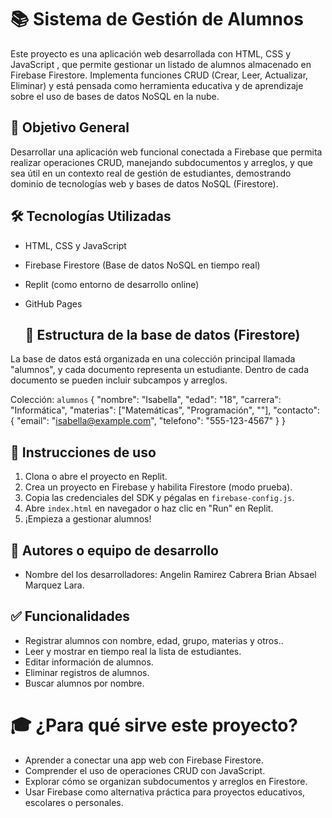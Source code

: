# 📚 Sistema de Gestión de Alumnos

Este proyecto es una aplicación web desarrollada con HTML, CSS y JavaScript , que permite gestionar un listado de alumnos almacenado en Firebase Firestore. Implementa funciones CRUD (Crear, Leer, Actualizar, Eliminar) y está pensada como herramienta educativa y de aprendizaje sobre el uso de bases de datos NoSQL en la nube.


## 🎯 Objetivo General

Desarrollar una aplicación web funcional conectada a Firebase que permita realizar operaciones CRUD, manejando subdocumentos y arreglos, y que sea útil en un contexto real de gestión de estudiantes, demostrando dominio de tecnologías web y bases de datos NoSQL (Firestore).


## 🛠 Tecnologías Utilizadas

- HTML, CSS y JavaScript 
- Firebase Firestore  (Base de datos NoSQL en tiempo real)
- Replit (como entorno de desarrollo online)
- GitHub Pages 


  ## 🧱 Estructura de la base de datos (Firestore)

La base de datos está organizada en una colección principal llamada "alumnos", y cada documento representa un estudiante. Dentro de cada documento se pueden incluir subcampos y arreglos.

Colección: `alumnos`
{
  "nombre": "Isabella",
  "edad": "18",
  "carrera": "Informática",
  "materias": ["Matemáticas", "Programación", ""],
  "contacto": {
    "email": "isabella@example.com",
    "telefono": "555-123-4567"
  }
}


## 🚀 Instrucciones de uso

1. Clona o abre el proyecto en Replit.
2. Crea un proyecto en Firebase y habilita Firestore (modo prueba).
3. Copia las credenciales del SDK y pégalas en `firebase-config.js`.
4. Abre `index.html` en navegador o haz clic en "Run" en Replit.
5. ¡Empieza a gestionar alumnos!


## 👥 Autores o equipo de desarrollo

- Nombre del los desarrolladores:
     Angelin Ramirez Cabrera
    Brian Absael Marquez Lara.

  
## ✅ Funcionalidades

- Registrar alumnos con nombre, edad, grupo, materias y otros..
- Leer y mostrar en tiempo real la lista de estudiantes.
- Editar información de alumnos.
- Eliminar registros de alumnos.
- Buscar alumnos por nombre.


# 🎓 ¿Para qué sirve este proyecto?

- Aprender a conectar una app web con Firebase Firestore.
- Comprender el uso de operaciones CRUD con JavaScript.
- Explorar cómo se organizan subdocumentos y arreglos en Firestore.
- Usar Firebase como alternativa práctica para proyectos educativos, escolares o personales.


